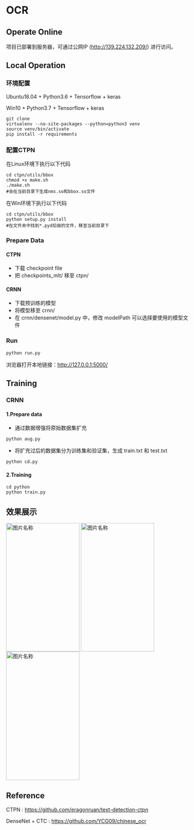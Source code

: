# OCR
## Operate Online
项目已部署到服务器，可通过公网IP (http://139.224.132.209/) 进行访问。
## Local Operation
### 环境配置
Ubuntu18.04 + Python3.6 + Tensorflow + keras

Win10 + Python3.7 + Tensorflow + keras
```
git clone
virtualenv --no-site-packages --python=python3 venv
source venv/bin/activate
pip install -r requirements
```
### 配置CTPN
在Linux环境下执行以下代码
```
cd ctpn/utils/bbox
chmod +x make.sh
./make.sh
#会在当前目录下生成nms.so和bbox.so文件
```
在Win环境下执行以下代码
```
cd ctpn/utils/bbox
python setup.py install
#在文件夹中找到*.pyd后缀的文件，移至当前目录下
```
### Prepare Data
#### CTPN
- 下载 checkpoint file
- 把 checkpoints_mlt/ 移至 ctpn/
#### CRNN
- 下载预训练的模型
- 将模型移至 crnn/
- 在 crnn/densenet/model.py 中，修改 modelPath 可以选择要使用的模型文件
### Run
```
python run.py
```
浏览器打开本地链接：http://127.0.0.1:5000/

## Training
### CRNN
#### 1.Prepare data
- 通过数据增强将原始数据集扩充
```shell
python aug.py
```
- 将扩充过后的数据集分为训练集和验证集，生成 train.txt 和 test.txt
```shell
python cd.py
```


#### 2.Training
```shell
cd python
python train.py
```
## 效果展示
 <img src="https://upload-images.jianshu.io/upload_images/16784976-e756949a8057fae6.jpg?imageMogr2/auto-orient/strip%7CimageView2/2/w/1080/q/50" width = "200" height = "350" alt="图片名称" align=center />
 <img src="https://upload-images.jianshu.io/upload_images/16784976-b68d8ecb533a78f9.jpg?imageMogr2/auto-orient/strip%7CimageView2/2/w/1080/q/50" width = "200" height = "350" alt="图片名称" align=center />
<img src="https://upload-images.jianshu.io/upload_images/16784976-7642bffe2fd16c9b.jpg?imageMogr2/auto-orient/strip%7CimageView2/2/w/1080/q/50" width = "200" height = "350" alt="图片名称" align=center />

## Reference
CTPN : https://github.com/eragonruan/text-detection-ctpn

DenseNet + CTC : https://github.com/YCG09/chinese_ocr
